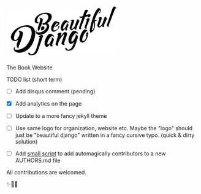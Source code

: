 <img src="assets/logo/Beautiful%20Django.png" width="300" alt="Beautiful Django">

The Book Website

TODO list (short term)

- [ ] Add disqus comment (pending)
- [x] Add analytics on the page
- [ ] Update to a more fancy jekyll theme
- [ ] Use same logo for organization, website etc. Maybe the "logo" should just be "beautiful django" written in a fancy cursive typo. (quick & dirty solution)
- [ ] Add [small script](https://github.com/jlevy/ghizmo) to add automagically contributors to a new AUTHORS.md file


All contributions are welcomed.

:sparkles::snake::guitar:
